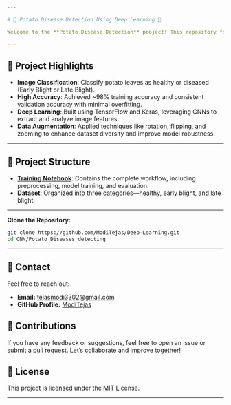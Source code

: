 ```yaml
---

# 🥔 Potato Disease Detection Using Deep Learning 🌿

Welcome to the **Potato Disease Detection** project! This repository focuses on classifying potato plant images into three categories—healthy, early blight, and late blight—using Convolutional Neural Networks (CNNs). The goal is to leverage deep learning to assist in early identification of diseases, enabling timely treatment and improved agricultural outcomes.

---
```


## 🚀 Project Highlights

- **Image Classification**: Classify potato leaves as healthy or diseased (Early Blight or Late Blight).  
- **High Accuracy**: Achieved ~98% training accuracy and consistent validation accuracy with minimal overfitting.  
- **Deep Learning**: Built using TensorFlow and Keras, leveraging CNNs to extract and analyze image features.  
- **Data Augmentation**: Applied techniques like rotation, flipping, and zooming to enhance dataset diversity and improve model robustness.

---

## 📁 Project Structure

- **[Training Notebook](https://github.com/ModiTejas/Deep-Learning/blob/main/CNN/Potato_Diseases_detecting/Traning.ipynb)**: Contains the complete workflow, including preprocessing, model training, and evaluation.  
- **[Dataset](https://github.com/ModiTejas/Deep-Learning/tree/main/CNN/Potato_Diseases_detecting/Dataset)**: Organized into three categories—healthy, early blight, and late blight.

---



 **Clone the Repository:**

   ```bash
   git clone https://github.com/ModiTejas/Deep-Learning.git
   cd CNN/Potato_Diseases_detecting
  ```
---

## 💬 Contact  
Feel free to reach out:  

- **Email:** [tejasmodi3302@gmail.com](mailto:tejasmodi3302@gmail.com)  
- **GitHub Profile:** [ModiTejas](https://github.com/ModiTejas)

## 🤝 Contributions

If you have any feedback or suggestions, feel free to open an issue or submit a pull request. Let’s collaborate and improve together!

## 📄 License

This project is licensed under the MIT License.

---
